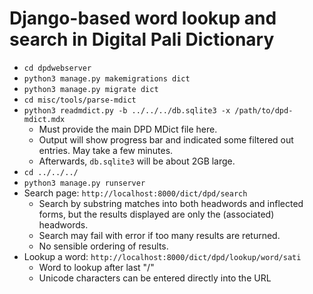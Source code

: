 # Django-based word lookup and search in Digital Pali Dictionary

* `cd dpdwebserver`
* `python3 manage.py makemigrations dict`
* `python3 manage.py migrate dict`
* `cd misc/tools/parse-mdict`
* `python3 readmdict.py -b ../../../db.sqlite3 -x /path/to/dpd-mdict.mdx`
  * Must provide the main DPD MDict file here.
  * Output will show progress bar and indicated some filtered out entries. May take a few minutes.
  * Afterwards, `db.sqlite3` will be about 2GB large.
* `cd ../../../`
* `python3 manage.py runserver`
* Search page: `http://localhost:8000/dict/dpd/search`
  * Search by substring matches into both headwords and inflected forms, but the results displayed are only the (associated) headwords.
  * Search may fail with error if too many results are returned.
  * No sensible ordering of results.
* Lookup a word: `http://localhost:8000/dict/dpd/lookup/word/sati`
  * Word to lookup after last "/"
  * Unicode characters can be entered directly into the URL


